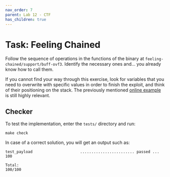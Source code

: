 ```yaml
---
nav_order: 7
parent: Lab 12 - CTF
has_children: true
---
```


# Task: Feeling Chained

Follow the sequence of operations in the functions of the binary at `feeling-chained/support/buff-ovf3`.
Identify the necessary ones and... you already know how to call them.

If you cannot find your way through this exercise, look for variables that you need to overwrite with specific values in order to finish the exploit, and think of their positioning on the stack.
The previously mentioned [online example](https://medium.com/@0x-Singularity/exploit-tutorial-understanding-buffer-overflows-d017108edc85) is still highly relevant.

## Checker

To test the implementation, enter the `tests/` directory and run:

```console
make check
```

In case of a correct solution, you will get an output such as:

```text
test_payload                     ........................ passed ... 100

Total:                                                           100/100
```
